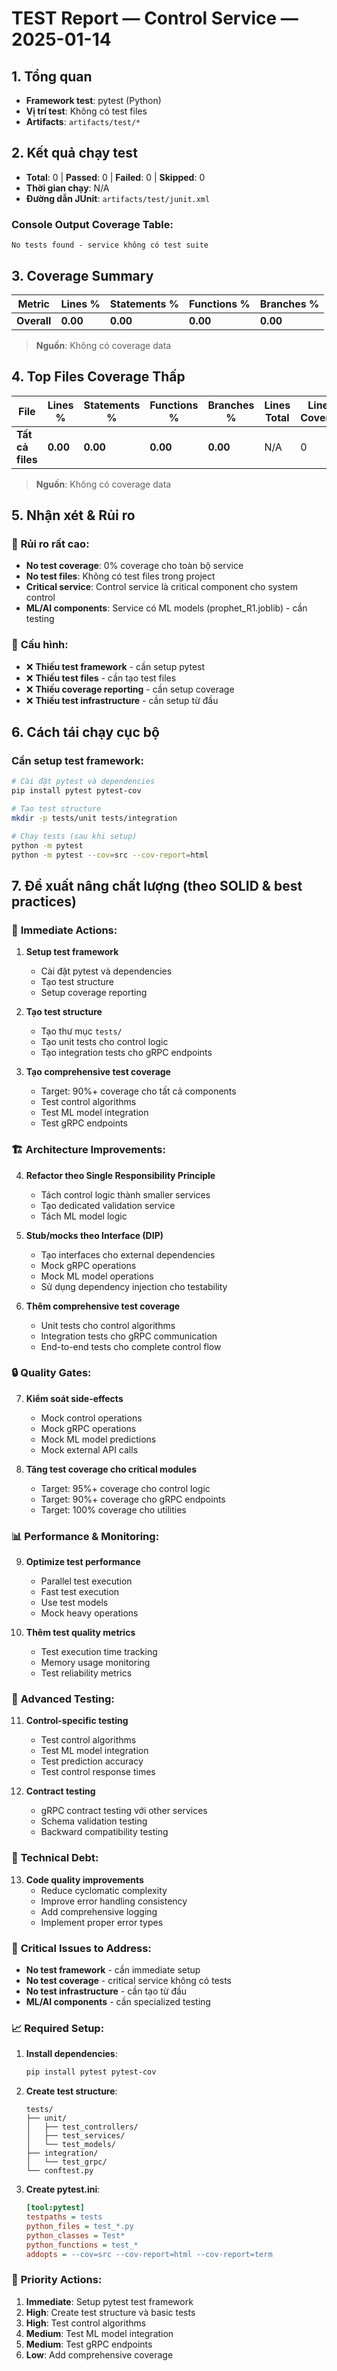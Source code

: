 # TEST Report — Control Service — 2025-01-14

## 1. Tổng quan
- **Framework test**: pytest (Python)
- **Vị trí test**: Không có test files
- **Artifacts**: `artifacts/test/*`

## 2. Kết quả chạy test
- **Total**: 0 | **Passed**: 0 | **Failed**: 0 | **Skipped**: 0
- **Thời gian chạy**: N/A
- **Đường dẫn JUnit**: `artifacts/test/junit.xml`

### Console Output Coverage Table:
```
No tests found - service không có test suite
```

## 3. Coverage Summary
| Metric | Lines % | Statements % | Functions % | Branches % |
|--------|---------|-------------|-------------|------------|
| **Overall** | **0.00** | **0.00** | **0.00** | **0.00** |

> **Nguồn**: Không có coverage data

## 4. Top Files Coverage Thấp
| File | Lines % | Statements % | Functions % | Branches % | Lines Total | Lines Covered |
|------|---------|-------------|-------------|------------|-------------|---------------|
| **Tất cả files** | **0.00** | **0.00** | **0.00** | **0.00** | N/A | 0 |

> **Nguồn**: Không có coverage data

## 5. Nhận xét & Rủi ro

### 🚨 **Rủi ro rất cao**:
- **No test coverage**: 0% coverage cho toàn bộ service
- **No test files**: Không có test files trong project
- **Critical service**: Control service là critical component cho system control
- **ML/AI components**: Service có ML models (prophet_R1.joblib) - cần testing

### 🔧 **Cấu hình**:
- ❌ **Thiếu test framework** - cần setup pytest
- ❌ **Thiếu test files** - cần tạo test files
- ❌ **Thiếu coverage reporting** - cần setup coverage
- ❌ **Thiếu test infrastructure** - cần setup từ đầu

## 6. Cách tái chạy cục bộ

### Cần setup test framework:
```bash
# Cài đặt pytest và dependencies
pip install pytest pytest-cov

# Tạo test structure
mkdir -p tests/unit tests/integration

# Chạy tests (sau khi setup)
python -m pytest
python -m pytest --cov=src --cov-report=html
```

## 7. Đề xuất nâng chất lượng (theo SOLID & best practices)

### 🎯 **Immediate Actions**:
1. **Setup test framework**
   - Cài đặt pytest và dependencies
   - Tạo test structure
   - Setup coverage reporting

2. **Tạo test structure**
   - Tạo thư mục `tests/`
   - Tạo unit tests cho control logic
   - Tạo integration tests cho gRPC endpoints

3. **Tạo comprehensive test coverage**
   - Target: 90%+ coverage cho tất cả components
   - Test control algorithms
   - Test ML model integration
   - Test gRPC endpoints

### 🏗️ **Architecture Improvements**:
4. **Refactor theo Single Responsibility Principle**
   - Tách control logic thành smaller services
   - Tạo dedicated validation service
   - Tách ML model logic

5. **Stub/mocks theo Interface (DIP)**
   - Tạo interfaces cho external dependencies
   - Mock gRPC operations
   - Mock ML model operations
   - Sử dụng dependency injection cho testability

6. **Thêm comprehensive test coverage**
   - Unit tests cho control algorithms
   - Integration tests cho gRPC communication
   - End-to-end tests cho complete control flow

### 🔒 **Quality Gates**:
7. **Kiểm soát side-effects**
   - Mock control operations
   - Mock gRPC operations
   - Mock ML model predictions
   - Mock external API calls

8. **Tăng test coverage cho critical modules**
   - Target: 95%+ coverage cho control logic
   - Target: 90%+ coverage cho gRPC endpoints
   - Target: 100% coverage cho utilities

### 📊 **Performance & Monitoring**:
9. **Optimize test performance**
   - Parallel test execution
   - Fast test execution
   - Use test models
   - Mock heavy operations

10. **Thêm test quality metrics**
    - Test execution time tracking
    - Memory usage monitoring
    - Test reliability metrics

### 🚀 **Advanced Testing**:
11. **Control-specific testing**
    - Test control algorithms
    - Test ML model integration
    - Test prediction accuracy
    - Test control response times

12. **Contract testing**
    - gRPC contract testing với other services
    - Schema validation testing
    - Backward compatibility testing

### 🔧 **Technical Debt**:
13. **Code quality improvements**
    - Reduce cyclomatic complexity
    - Improve error handling consistency
    - Add comprehensive logging
    - Implement proper error types

### 🚨 **Critical Issues to Address**:
- **No test framework** - cần immediate setup
- **No test coverage** - critical service không có tests
- **No test infrastructure** - cần tạo từ đầu
- **ML/AI components** - cần specialized testing

### 📈 **Required Setup**:
1. **Install dependencies**:
   ```bash
   pip install pytest pytest-cov
   ```

2. **Create test structure**:
   ```
   tests/
   ├── unit/
   │   ├── test_controllers/
   │   ├── test_services/
   │   └── test_models/
   ├── integration/
   │   └── test_grpc/
   └── conftest.py
   ```

3. **Create pytest.ini**:
   ```ini
   [tool:pytest]
   testpaths = tests
   python_files = test_*.py
   python_classes = Test*
   python_functions = test_*
   addopts = --cov=src --cov-report=html --cov-report=term
   ```

### 🎯 **Priority Actions**:
1. **Immediate**: Setup pytest test framework
2. **High**: Create test structure và basic tests
3. **High**: Test control algorithms
4. **Medium**: Test ML model integration
5. **Medium**: Test gRPC endpoints
6. **Low**: Add comprehensive coverage










